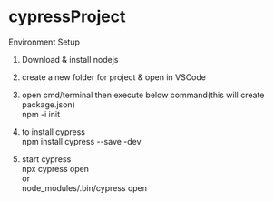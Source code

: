 # cypressProject

Environment Setup

1. Download & install nodejs  

2. create a new folder for project & open in VSCode

3. open cmd/terminal then execute below command(this will create package.json)  
    npm -i init     

4. to install cypress  
   npm install cypress --save -dev

6. start cypress  
   npx cypress open  
       or  
   node_modules/.bin/cypress open
